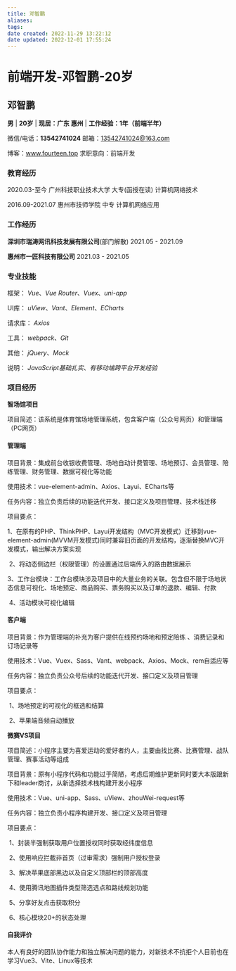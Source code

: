 ```yaml
---
title: 邓智鹏
aliases: 
tags: 
date created: 2022-11-29 13:22:12
date updated: 2022-12-01 17:55:24
---
```


# 前端开发-邓智鹏-20岁

## 邓智鹏

**男**	|	**20岁**	|	**现居：广东 惠州** | **工作经验：1年（前端半年）**

微信/电话：**13542741024**								 邮箱：13542741024@163.com

博客：www.fourteen.top								  求职意向：前端开发

### 教育经历

2020.03-至今 广州科技职业技术大学 大专(函授在读) 计算机网络技术

2016.09-2021.07 惠州市技师学院 中专 计算机网络应用

### 工作经历

**深圳市瑞涛网讯科技发展有限公司**(部门解散) 2021.05 - 2021.09

**惠州市一匠科技有限公司** 2021.03 - 2021.05

### 专业技能

框架： *Vue*、*Vue Router*、*Vuex*、*uni-app*

UI库： *uView*、*Vant*、*Element*、*ECharts*

请求库： *Axios*

工具： *webpack*、*Git*

其他： *jQuery*、*Mock*

说明： *JavaScript基础扎实*、*有移动端跨平台开发经验*

### 项目经历

**智场馆项目**

项目简述：该系统是体育馆场地管理系统，包含客户端（公众号网页）和管理端（PC网页）

#### 管理端

项目背景：集成前台收银收费管理、场地自动计费管理、场地预订、会员管理、陪练管理、财务管理、数据可视化等功能

使用技术：vue-element-admin、Axios、Layui、ECharts等

任务内容：独立负责后续的功能迭代开发、接口定义及项目管理、技术栈迁移

项目要点：

​	1、在原有的PHP、ThinkPHP、Layui开发结构（MVC开发模式）迁移到vue-element-admin(MVVM开发模式)同时兼容旧页面的开发结构，逐渐替换MVC开发模式，输出解决方案实现

​	2、将动态侧边栏（权限管理）的设置通过后端传入的路由数据展示

​	3、工作台模块：工作台模块涉及项目中的大量业务的关联。包含但不限于场地状态信息可视化、场地预定、商品购买、票务购买以及订单的退款、编辑、付款

​	4、活动模块可视化编辑

#### 客户端

项目背景：作为管理端的补充为客户提供在线预约场地和预定陪练 、消费记录和订场记录等

使用技术：Vue、Vuex、Sass、Vant、webpack、Axios、Mock、rem自适应等

任务内容：独立负责公众号后续的功能迭代开发、接口定义及项目管理

项目要点：

​	1、场地预定的可视化的框选和结算

​	2、苹果端音频自动播放

**微赛VS项目**

项目简述：小程序主要为喜爱运动的爱好者约人，主要由找比赛、比赛管理、战队管理、赛事活动等组成

项目背景：原有小程序代码和功能过于简陋，考虑后期维护更新同时要大本版跟新下和leader商讨，从新选择技术栈构建开发小程序

使用技术：Vue、uni-app、Sass、uView、zhouWei-request等

任务内容：独立负责小程序构建开发、接口定义及项目管理

项目要点：

​	1、封装半强制获取用户位置授权同时获取经纬度信息

​	2、使用响应拦截非首页（过审需求）强制用户授权登录

​	3、解决苹果底部黑边以及自定义顶部栏的顶部高度

​	4、使用腾讯地图插件类型筛选选点和路线规划功能

​	5、分享好友点击获取积分

​	6、核心模块20+的状态处理

#### 自我评价

本人有良好的团队协作能力和独立解决问题的能力，对新技术不抗拒个人目前也在学习Vue3、Vite、Linux等技术
